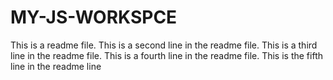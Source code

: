 # MY-JS-WORKSPCE
This is a readme file.
This is a second line in the readme file.
This is a third line in the readme file.
This is a fourth line in the readme file.
This is the fifth line in the readme line
